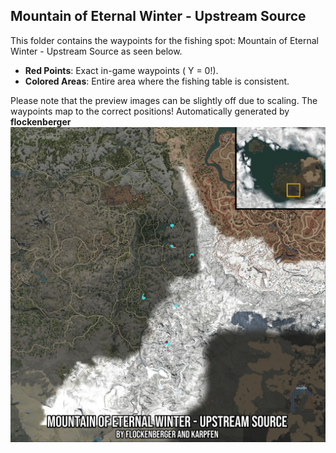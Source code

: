 ## Mountain of Eternal Winter - Upstream Source
This folder contains the waypoints for the fishing spot: Mountain of Eternal Winter - Upstream Source as seen below.

- **Red Points**: Exact in-game waypoints ( Y = 0!).
- **Colored Areas**: Entire area where the fishing table is consistent.

Please note that the preview images can be slightly off due to scaling. The waypoints map to the correct positions!
Automatically generated by **flockenberger**
![preview_Mountain of Eternal Winter - Upstream Source](./Preview.webp)